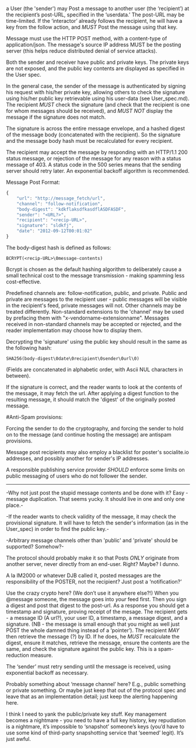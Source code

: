a User (the 'sender') may Post a message to another user (the ‘recipient’) at the recipient’s post-URL, specified in the ‘userdata.’ The post-URL may be time-limited. If the ‘interactor’ already follows the recipient, he will have a key from the follow action, and *MUST* Post the message using that key.

Message must use the HTTP POST method, with a content-type of application/json. The message's source IP address MUST be the posting server (this helps reduce distributed denial of service attacks).

Both the sender and receiver have public and private keys. The private keys are not exposed, and the public key contents are displayed as specified in the User spec.

In the general case, the sender of the message is authenticated by signing his request with his/her private key, allowing others to check the signature using his/her public key retrievable using his user-data (see User_spec.md). The recipient *MUST* check the signature (and check that the recipient is one for whom messages should be received), and *MUST NOT* display the message if the signature does not match.

The signature is across the entire message envelope, and a hashed digest of the message body (concatenated with the recipient). So the signature and the message body hash must be recalculated for every recipient.

The recipient may accept the message by responding with an HTTP/1.1 200 status message, or rejection of the message for any reason with a status message of 403. A status code in the 500 series means that the sending server should retry later. An exponential backoff algorithm is recommended.

Message Post Format:
```js
{
	"url": "http://message_fetch/url",
	"channel": "follow-notification",
	"body-digest": "kdkflaksdfkasdflASDFASDF",
	"sender": "<URL?>",
	"recipient": "<recip-URL>",
	"signature": "sldkfj",
	"date": "2012-09-12T00:01:02"
}
```

The body-digest hash is defined as follows:
```
BCRYPT(<recip-URL>\0message-contents)
```

Bcrypt is chosen as the default hashing algorithm to deliberately cause a small technical cost to the message transmission - making spamming less cost-effective.

Predefined channels are: follow-notification, public, and private. Public and private are messages to the recipient user - public messages will be visible in the recipient's feed, private messages will not. Other channels may be treated differently. Non-standard extensions to the 'channel' may be used by prefacing them with "x-vendorname-extensionname". Messages received in non-standard channels may be accepted or rejected, and the reader implementation may choose how to display them.

Decrypting the 'signature' using the public key should result in the same as the following hash:

```
SHA256(body-digest\0date\0recipient\0sender\0url\0)
```

(Fields are concatenated in alphabetic order, with Ascii NUL characters in between).

If the signature is correct, and the reader wants to look at the contents of the message, it may fetch the url. After applying a digest function to the resulting message, it should match the 'digest' of the originally posted message.

#Anti-Spam provisions: 

Forcing the sender to do the cryptography, and forcing the sender to hold on to the message (and continue hosting the message) are antispam provisions.

Message post recipients may also employ a blacklist for poster's socialite.io addresses, and possibly another for sender's IP addresses.

A responsible publishing service provider *SHOULD* enforce some limits on public messaging of users who do not follower the sender.

------------------------------------------------

-Why not just post the stupid message contents and be done with it? Easy - message duplication. That seems yucky. It should live in one and only one place.-

-If the reader wants to check validity of the message, it may check the provisional signature. It will have to fetch the sender's information (as in the User_spec) in order to find the public key.-

-Arbitrary message channels other than 'public' and 'private' should be supported? Somehow?-

The protocol should probably make it so that Posts *ONLY* originate from another server, never directly from an end-user. Right? Maybe? I dunno.

A la IM2000 or whatever DJB called it, posted messages are the responsibility of the POSTER, not the recipient? Just post a ‘notification?’

Use the crazy crypto here? (We don’t use it anywhere else?!) When you @message someone, the message goes into *your* feed first. Then you sign a digest and post that digest to the post-url. As a response you should get a timestamp and signature, proving receipt of the mesage. The recipient gets - a message ID (A url?), your user ID, a timestamp, a message digest, and a signature. (NB - the message is small enough that you might as well just POST the whole damned thing instead of a ‘pointer’). The recipient *MAY* then retrieve the message (?) by ID. If he does, he *MUST* recalculate the digest, ensure it matches, retrieve the message, ensure the contents are the same, and check the signature against the public key. This is a spam-reduction measure.

The ‘sender’ must retry sending until the message is received, using exponential backoff as necessary.

Probably something about ‘message channel’ here? E.g., public something or private something. Or maybe just keep that out of the protocol spec and leave that as an implementation detail; just keep the alerting happening here.

I think I need to yank the public/private key stuff. Key management becomes a nightmare - you need to have a full key history, key repudiation is a nightmare, it’s impossible to ‘snapshot’ someone’s keys (you’d have to use some kind of third-party snapshotting service that ‘seemed’ legit). It’s just awful.
